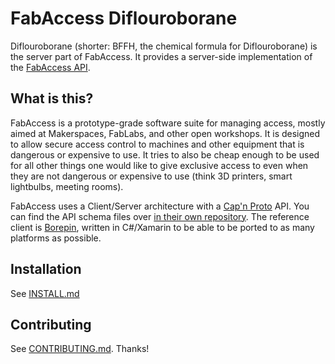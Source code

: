 # FabAccess Diflouroborane

Diflouroborane (shorter: BFFH, the chemical formula for Diflouroborane) is the server part of
FabAccess.
It provides a server-side implementation of the [FabAccess API](https://gitlab.com/fabinfra/fabaccess/fabaccess-api).

## What is this?

FabAccess is a prototype-grade software suite for managing access, mostly aimed
at Makerspaces, FabLabs, and other open workshops.  It is designed to allow secure access control to
machines and other equipment that is dangerous or expensive to use. It tries to also be cheap enough
to be used for all other things one would like to give exclusive access to even when they are not
dangerous or expensive to use (think 3D printers, smart lightbulbs, meeting rooms).

FabAccess uses a Client/Server architecture with a [Cap'n Proto](https://capnproto.org/) API. You
can find the API schema files over [in their own repository](https://gitlab.com/fabinfra/fabaccess/fabaccess-api).
The reference client is [Borepin](https://gitlab.com/fabinfra/fabaccess/borepin), written in C#/Xamarin to be able to
be ported to as many platforms as possible.


## Installation

See [INSTALL.md](INSTALL.md)

## Contributing

See [CONTRIBUTING.md](CONTRIBUTING.md). Thanks!
